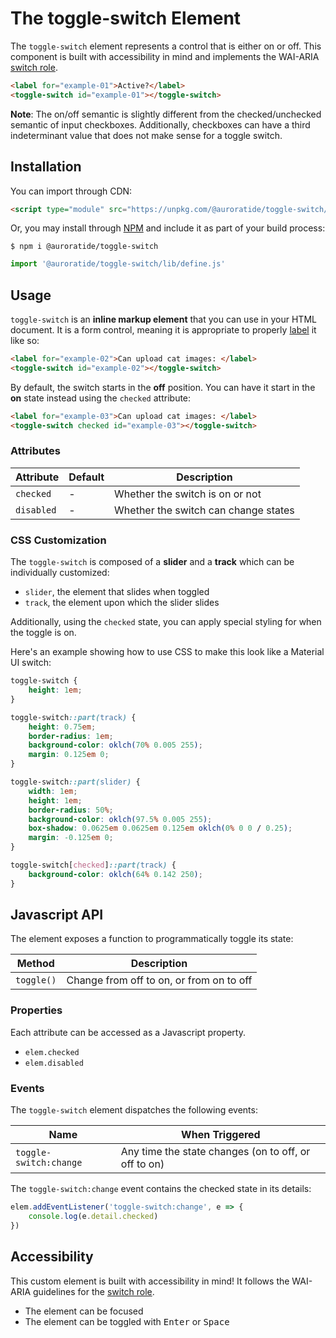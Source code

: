 # The toggle-switch Element

<p hidden><strong><a href="https://auroratide.github.io/web-components/toggle-switch">View this page with live demos!</a></strong></p>

The `toggle-switch` element represents a control that is either on or off. This component is built with accessibility in mind and implements the WAI-ARIA [switch role](https://www.w3.org/TR/wai-aria-1.1/#switch).

<!--DEMO
<wc-demo>
    <label for="example-01">Active?</label>
    <toggle-switch id="example-01"></toggle-switch>
    <p id="example-01-output">Off</p>
</wc-demo>
<style>
    label, toggle-switch {
        vertical-align: middle;
    }
</style>
/DEMO-->

```html
<label for="example-01">Active?</label>
<toggle-switch id="example-01"></toggle-switch>
```

**Note**: The on/off semantic is slightly different from the checked/unchecked semantic of input checkboxes. Additionally, checkboxes can have a third indeterminant value that does not make sense for a toggle switch.

## Installation

You can import through CDN:

```html
<script type="module" src="https://unpkg.com/@auroratide/toggle-switch/lib/define.js"></script>
```

Or, you may install through [NPM](https://www.npmjs.com/package/@auroratide/toggle-switch) and include it as part of your build process:

```
$ npm i @auroratide/toggle-switch
```

```javascript
import '@auroratide/toggle-switch/lib/define.js'
```

## Usage

`toggle-switch` is an **inline markup element** that you can use in your HTML document. It is a form control, meaning it is appropriate to properly [label](https://html.spec.whatwg.org/#the-label-element) it like so:

```html
<label for="example-02">Can upload cat images: </label>
<toggle-switch id="example-02"></toggle-switch>
```

By default, the switch starts in the **off** position. You can have it start in the **on** state instead using the `checked` attribute:

```html
<label for="example-03">Can upload cat images: </label>
<toggle-switch checked id="example-03"></toggle-switch>
```

<!--DEMO
<wc-demo>
    <label for="example-03">Can upload cat images: </label>
    <toggle-switch checked id="example-03"></toggle-switch>
</wc-demo>
/DEMO-->

### Attributes

| Attribute | Default | Description |
| ------------- | --------- | ------------- |
| `checked` | - | Whether the switch is on or not |
| `disabled` | - | Whether the switch can change states |

### CSS Customization

The `toggle-switch` is composed of a **slider** and a **track** which can be individually customized:

* `slider`, the element that slides when toggled
* `track`, the element upon which the slider slides

Additionally, using the `checked` state, you can apply special styling for when the toggle is on.

Here's an example showing how to use CSS to make this look like a Material UI switch:

<!--DEMO
<wc-demo>
    <label for="fancy-switch">Fancy Switch</label>
    <toggle-switch id="fancy-switch"></toggle-switch>
    <style>
        #fancy-switch {
            height: 1em;
				margin-inline: 1em;
        }
        #fancy-switch::part(track) {
            height: 0.75em;
            border-radius: 1em;
            background-color: oklch(70% 0.005 255);
            margin: 0.125em 0;
        }
        #fancy-switch::part(slider) {
            width: 1em;
            height: 1em;
            border-radius: 50%;
            background-color: oklch(97.5% 0.005 255);
            box-shadow: 0.0625em 0.0625em 0.125em oklch(0% 0 0 / 0.25);
            margin: -0.125em 0;
        }
        #fancy-switch[checked]::part(track) {
            background-color: oklch(64% 0.142 250);
        }
    </style>
</wc-demo>
/DEMO-->

```css
toggle-switch {
    height: 1em;
}

toggle-switch::part(track) {
    height: 0.75em;
    border-radius: 1em;
    background-color: oklch(70% 0.005 255);
    margin: 0.125em 0;
}

toggle-switch::part(slider) {
    width: 1em;
    height: 1em;
    border-radius: 50%;
    background-color: oklch(97.5% 0.005 255);
    box-shadow: 0.0625em 0.0625em 0.125em oklch(0% 0 0 / 0.25);
    margin: -0.125em 0;
}

toggle-switch[checked]::part(track) {
    background-color: oklch(64% 0.142 250);
}
```

## Javascript API

The element exposes a function to programmatically toggle its state:

| Method | Description |
| ------------- | ------------- |
| `toggle()` | Change from off to on, or from on to off |

### Properties

Each attribute can be accessed as a Javascript property.

* `elem.checked`
* `elem.disabled`

### Events

The `toggle-switch` element dispatches the following events:

| Name | When Triggered |
| ------------- | ------------- |
| `toggle-switch:change` | Any time the state changes (on to off, or off to on) |

The `toggle-switch:change` event contains the checked state in its details:

```js
elem.addEventListener('toggle-switch:change', e => {
    console.log(e.detail.checked)
})
```

## Accessibility

This custom element is built with accessibility in mind! It follows the WAI-ARIA guidelines for the [switch role](https://www.w3.org/TR/wai-aria-1.1/#switch).

* The element can be focused
* The element can be toggled with <kbd>Enter</kbd> or <kbd>Space</kbd>
